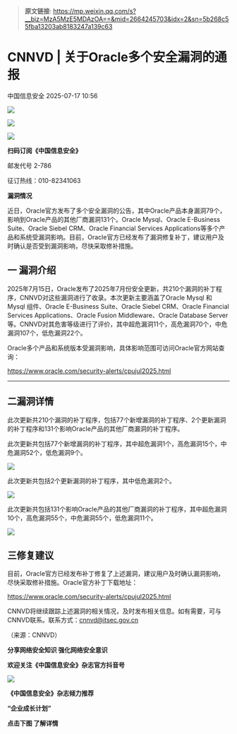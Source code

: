 > **原文链接**: https://mp.weixin.qq.com/s?__biz=MzA5MzE5MDAzOA==&mid=2664245703&idx=2&sn=5b268c55fba13203ab8183247a139c63

#  CNNVD | 关于Oracle多个安全漏洞的通报  
 中国信息安全   2025-07-17 10:56  
  
![](https://mmbiz.qpic.cn/sz_mmbiz_gif/1brjUjbpg5wPOJv2cwyKr24TW2iaE52T75lVm1S7PupIrHXrTlIZW3f5ESlQOtGZjPZ1HKvCKWQCWB7ibeXiaptpA/640?wx_fmt=gif&from=appmsg "")  
  
![](https://mmbiz.qpic.cn/sz_mmbiz_png/1brjUjbpg5wPOJv2cwyKr24TW2iaE52T7vnAxn7ONwRgwuE6vm0t6iaCicLkn71gEnPibiamZrB3TnguGQ7bXpDKG6Q/640?wx_fmt=png&from=appmsg "")  
  
![](https://mmbiz.qpic.cn/sz_mmbiz_gif/1brjUjbpg5wPOJv2cwyKr24TW2iaE52T75lVm1S7PupIrHXrTlIZW3f5ESlQOtGZjPZ1HKvCKWQCWB7ibeXiaptpA/640?wx_fmt=gif&from=appmsg "")  
  
**扫码订阅《中国信息安全》**  
  
  
邮发代号 2-786  
  
征订热线：010-82341063  
  
  
  
**漏洞情况**  
  
近日，Oracle官方发布了多个安全漏洞的公告，其中Oracle产品本身漏洞79个，影响到Oracle产品的其他厂商漏洞131个。Oracle Mysql、Oracle E-Business Suite、Oracle Siebel CRM、Oracle Financial Services Applications等多个产品和系统受漏洞影响。目前，Oracle官方已经发布了漏洞修复补丁，建议用户及时确认是否受到漏洞影响，尽快采取修补措施。  
  
  
## 一 漏洞介绍  
  
  
2025年7月15日，Oracle发布了2025年7月份安全更新，共210个漏洞的补丁程序，CNNVD对这些漏洞进行了收录。本次更新主要涵盖了Oracle Mysql 和 Mysql 组件、Oracle E-Business Suite、Oracle Siebel CRM、Oracle Financial Services Applications、Oracle Fusion Middleware、Oracle Database Server等。CNNVD对其危害等级进行了评价，其中超危漏洞11个，高危漏洞70个，中危漏洞107个，低危漏洞22个。  
  
Oracle多个产品和系统版本受漏洞影响，具体影响范围可访问Oracle官方网站查询：  
  
https://www.oracle.com/security-alerts/cpujul2025.html  
  
****  
## 二漏洞详情  
  
  
此次更新共210个漏洞的补丁程序，包括77个新增漏洞的补丁程序、2个更新漏洞的补丁程序和131个影响Oracle产品的其他厂商漏洞的补丁程序。  
  
此次更新共包括77个新增漏洞的补丁程序，其中超危漏洞1个，高危漏洞15个，中危漏洞52个，低危漏洞9个。  
  
![](https://mmbiz.qpic.cn/mmbiz_png/g1thw9GoocfWZu2bkoTYlU0nOan4Ox0HAhL5PoUlNgicu4uuUrzcfmWA3Rfic8U7XkDzvXcvLialHxZlOg90CMoCw/640?wx_fmt=png&from=appmsg&watermark=1 "")  
  
此次更新共包括2个更新漏洞的补丁程序，其中低危漏洞2个。  
  
![](https://mmbiz.qpic.cn/mmbiz_png/g1thw9GoocfWZu2bkoTYlU0nOan4Ox0HXD23nqXJ021Z4ZQjPNUoFOgkYuOJudqrDuaibVFA629ianTNibluQvU6Q/640?wx_fmt=png&from=appmsg&watermark=1 "")  
  
此次更新共包括131个影响Oracle产品的其他厂商漏洞的补丁程序，其中超危漏洞10个，高危漏洞55个，中危漏洞55个，低危漏洞11个。  
  
![](https://mmbiz.qpic.cn/mmbiz_png/g1thw9GoocfWZu2bkoTYlU0nOan4Ox0H9iawXuostpChZKeH2c9uaFyj4rhRgDEuFibwMZibbQVyWZAzMrIzVO7Ng/640?wx_fmt=png&from=appmsg&watermark=1 "")  
  
  
## 三修复建议  
  
  
目前，Oracle官方已经发布补丁修复了上述漏洞，建议用户及时确认漏洞影响，尽快采取修补措施。Oracle官方补丁下载地址：  
  
https://www.oracle.com/security-alerts/cpujul2025.html  
  
CNNVD将继续跟踪上述漏洞的相关情况，及时发布相关信息。如有需要，可与CNNVD联系。联系方式：cnnvd@itsec.gov.cn  
  
（来源：CNNVD）  
  
  
  
**分享网络安全知识 强化网络安全意识**  
  
**欢迎关注《中国信息安全》杂志官方抖音号**  
  
![](https://mmbiz.qpic.cn/sz_mmbiz_jpg/1brjUjbpg5wPOJv2cwyKr24TW2iaE52T7C5xw2G9NIOxjJXjG5IjJepnPVmxduQvsEK3tcBLXJUoib2BYmBJK9zw/640?wx_fmt=jpeg&from=appmsg "")  
  
  
**《中国信息安全》杂志倾力推荐**  
  
**“企业成长计划”**  
  
  
**点击下图 了解详情**  
  
  
  
[](https://mp.weixin.qq.com/s?__biz=MzA5MzE5MDAzOA==&mid=2664162643&idx=1&sn=fcc4f3a6047a0c2f4e4cc0181243ee18&scene=21#wechat_redirect)  
  
  
